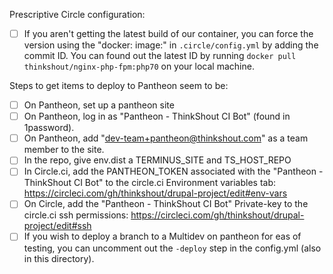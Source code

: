 Prescriptive Circle configuration:
- [ ] If you aren't getting the latest build of our container, you can force the version using the "docker: image:" in `.circle/config.yml` by adding the commit ID. You can found out the latest ID by running `docker pull thinkshout/nginx-php-fpm:php70` on your local machine.

Steps to get items to deploy to Pantheon seem to be:
- [ ] On Pantheon, set up a pantheon site
- [ ] On Pantheon, log in as "Pantheon - ThinkShout CI Bot" (found in 1password).
- [ ] On Pantheon, add "dev-team+pantheon@thinkshout.com" as a team member to the site.
- [ ] In the repo, give env.dist a TERMINUS_SITE and TS_HOST_REPO
- [ ]  In Circle.ci, add the PANTHEON_TOKEN associated with the "Pantheon - ThinkShout CI Bot" to the circle.ci Environment variables tab:
https://circleci.com/gh/thinkshout/drupal-project/edit#env-vars
- [ ] On Circle, add the "Pantheon - ThinkShout CI Bot" Private-key to the circle.ci ssh permissions: https://circleci.com/gh/thinkshout/drupal-project/edit#ssh
- [ ] If you wish to deploy a branch to a Multidev on pantheon for eas of testing, you can uncomment out the `-deploy` step
in the config.yml (also in this directory).
